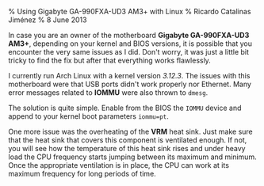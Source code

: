% Using Gigabyte GA-990FXA-UD3 AM3+ with Linux
% Ricardo Catalinas Jiménez
% 8 June 2013


  In case you are an owner of the motherboard **Gigabyte GA-990FXA-UD3
AM3+**, depending on your kernel and BIOS versions, it is possible that
you encounter the very same issues as I did.  Don't worry, it was just
a little bit tricky to find the fix but after that everything works
flawlessly.

  I currently run Arch Linux with a kernel version *3.12.3*. The issues
with this motherboard were that USB ports didn't work properly nor
Ethernet.  Many error messages related to **IOMMU** were also thrown to
`dmesg`.

  The solution is quite simple. Enable from the BIOS the `IOMMU` device
and append to your kernel boot parameters `iommu=pt`.

  One more issue was the overheating of the **VRM** heat sink. Just make
sure that the heat sink that covers this component is ventilated enough.
If not, you will see how the temperature of this heat sink rises and
under heavy load the CPU frequency starts jumping between its maximum
and minimum. Once the appropriate ventilation is in place, the CPU can
work at its maximum frequency for long periods of time.
